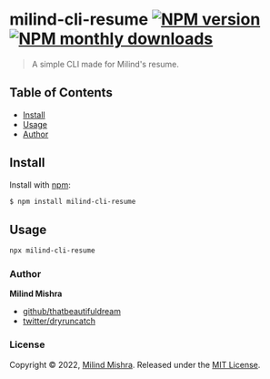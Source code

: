 # milind-cli-resume [![NPM version](https://img.shields.io/npm/v/milind-cli-resume.svg?style=flat)](https://www.npmjs.com/package/milind-cli-resume) [![NPM monthly downloads](https://img.shields.io/npm/dm/milind-cli-resume.svg?style=flat)](https://www.npmjs.com/package/milind-cli-resume)

> A simple CLI made for Milind's resume.

## Table of Contents

- [Install](#install)
- [Usage](#usage)
- [Author](#author)

## Install

Install with [npm](https://www.npmjs.com/):

```sh
$ npm install milind-cli-resume
```

## Usage

```bash
npx milind-cli-resume
```

### Author

**Milind Mishra**

- [github/thatbeautifuldream](https://github.com/thatbeautifuldream)
- [twitter/dryruncatch](https://twitter.com/dryruncatch)

### License

Copyright © 2022, [Milind Mishra](https://github.com/thatbeautifuldream).
Released under the [MIT License](LICENSE).
